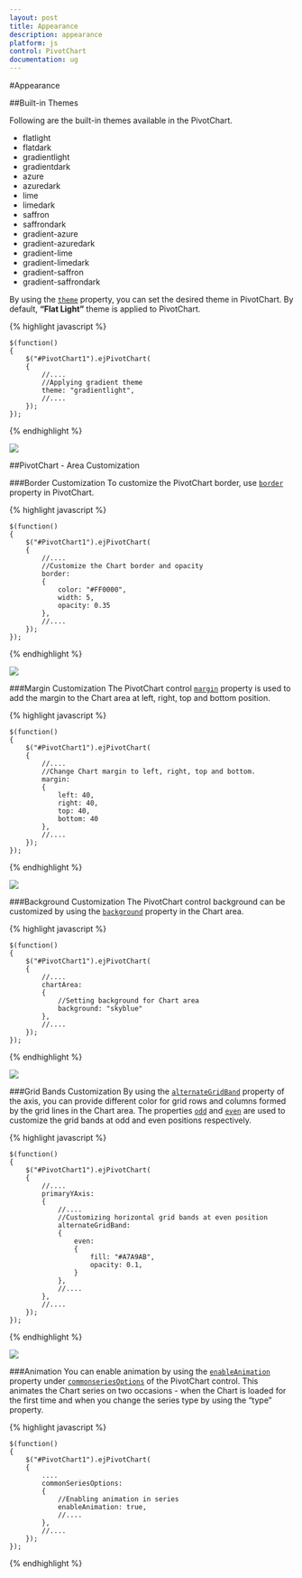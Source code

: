 ```yaml
---
layout: post
title: Appearance
description: appearance
platform: js
control: PivotChart
documentation: ug
---
```


#Appearance

##Built-in Themes

Following are the built-in themes available in the PivotChart.

* flatlight
* flatdark
* gradientlight
* gradientdark
* azure
* azuredark
* lime
* limedark
* saffron
* saffrondark
* gradient-azure
* gradient-azuredark
* gradient-lime
* gradient-limedark
* gradient-saffron
* gradient-saffrondark

By using the [`theme`](/js/api/ejchart#members:theme) property, you can set the desired theme in PivotChart. By default, **“Flat Light”** theme is applied to PivotChart.

{% highlight javascript %}

    $(function()
    {
        $("#PivotChart1").ejPivotChart(
        {
            //....
            //Applying gradient theme
            theme: "gradientlight",
            //....
        });
    });
{% endhighlight %}

![](Appearance_images/BuiltInThemes.png)

##PivotChart - Area Customization

###Border Customization
To customize the PivotChart border, use [`border`](/js/api/ejchart#members:border) property in PivotChart.

{% highlight javascript %}

    $(function()
    {
        $("#PivotChart1").ejPivotChart(
        {
            //....
            //Customize the Chart border and opacity
            border:
            {
                color: "#FF0000",
                width: 5,
                opacity: 0.35
            },
            //....
        });
    });
{% endhighlight %}

![](Appearance_images/BorderCustomization.png)

###Margin Customization
The PivotChart control [`margin`](/js/api/ejchart#members:margin) property is used to add the margin to the Chart area at left, right, top and bottom position.

{% highlight javascript %}

    $(function()
    {
        $("#PivotChart1").ejPivotChart(
        {
            //....
            //Change Chart margin to left, right, top and bottom.
            margin:
            {
                left: 40,
                right: 40,
                top: 40,
                bottom: 40
            },
            //....
        });
    });
{% endhighlight %}

![](Appearance_images/MarginCustomization.png)

###Background Customization
The PivotChart control background can be customized by using the [`background`](/js/api/ejchart#members:chartarea-background) property in the Chart area.

{% highlight javascript %}

    $(function()
    {
        $("#PivotChart1").ejPivotChart(
        {
            //....
            chartArea:
            {
                //Setting background for Chart area
                background: "skyblue"
            },
            //....
        });
    });
{% endhighlight %}

![](Appearance_images/BackgroundCustomization.png)

###Grid Bands Customization
By using the [`alternateGridBand`](/js/api/ejchart#members:primaryxaxis-alternategridband) property of the axis, you can provide different color for grid rows and columns formed by the grid lines in the Chart area. The properties [`odd`](/js/api/ejchart#members:primaryyaxis-alternategridband-odd) and [`even`](/js/api/ejchart#members:primaryyaxis-alternategridband-even) are used to customize the grid bands at odd and even positions respectively.

{% highlight javascript %}

    $(function()
    {
        $("#PivotChart1").ejPivotChart(
        {
            //....
            primaryYAxis:
            {
                //....
                //Customizing horizontal grid bands at even position
                alternateGridBand:
                {
                    even:
                    {
                        fill: "#A7A9AB",
                        opacity: 0.1,
                    }
                },
                //....
            },
            //....
        });
    });
{% endhighlight %}

![](Appearance_images/GridBandsCustomization.png)

###Animation
You can enable animation by using the [`enableAnimation`](/js/api/ejchart#members:commonseriesoptions-enableanimation) property under [`commonseriesOptions`](/js/api/ejchart#members:commonseriesoptions) of the PivotChart control. This animates the Chart series on two occasions - when the Chart is loaded for the first time and when you change the series type by using the “type” property.

{% highlight javascript %}

    $(function()
    {
        $("#PivotChart1").ejPivotChart(
        {
            ....
            commonSeriesOptions:
            {
                //Enabling animation in series
                enableAnimation: true,
                //....
            },
            //....
        });
    });
{% endhighlight %}
